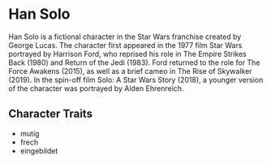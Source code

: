# Han Solo

Han Solo is a fictional character in the Star Wars franchise created by George Lucas. 
The character first appeared in the 1977 film Star Wars portrayed by Harrison Ford, 
who reprised his role in The Empire Strikes Back (1980) and Return of the Jedi (1983). 
Ford returned to the role for The Force Awakens (2015), as well as a brief cameo in The Rise of Skywalker (2019). 
In the spin-off film Solo: A Star Wars Story (2018), a younger version of the character was portrayed by Alden Ehrenreich.

## Character Traits

* mutig
* frech
* eingebildet